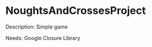 NoughtsAndCrossesProject
========================

Description: Simple game

Needs: Google Closure Library
